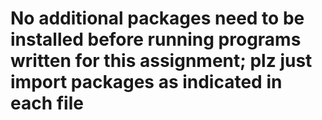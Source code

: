 # No additional packages need to be installed before running programs written for this assignment; plz just import packages as indicated in each file
